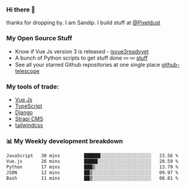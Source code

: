 ### Hi there 👋

thanks for dropping by.
I am Sandip. I build stuff at [@Pixeldust](github.com/pixeldust-in/)

###  **My Open Source Stuff**

 - Know if Vue Js version 3 is released -  [isvue3readyyet](https://github.com/sandiprb/isvue3readyyet)
 - A bunch of Python scripts to get stuff done 💤 💤 [stuff](https://github.com/sandiprb/stuff)
 - See all your starred Github repositories at one single place [github-telescope](https://github.com/sandiprb/github-telescope)



###  **My tools of trade:**
 - [Vue Js](https://github.com/vuejs/vue/)
 - [TypeScript](https://github.com/microsoft/TypeScript)
 - [Django](github.com/django/django)
 - [Strapi CMS](github.com/strapi/strapi)
 - [tailwindcss](https://github.com/tailwindlabs/tailwindcss)


###  📊 **My Weekly development breakdown**
<!--START_SECTION:waka-->

```txt
JavaScript   30 mins         ██████░░░░░░░░░░░░░░░░░░░   23.56 %
Vue.js       26 mins         █████░░░░░░░░░░░░░░░░░░░░   20.59 %
Python       17 mins         ███▒░░░░░░░░░░░░░░░░░░░░░   13.79 %
JSON         12 mins         ██▒░░░░░░░░░░░░░░░░░░░░░░   09.97 %
Bash         11 mins         ██▒░░░░░░░░░░░░░░░░░░░░░░   08.81 %
```

<!--END_SECTION:waka-->
